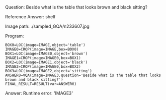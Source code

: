 Question: Beside what is the table that looks brown and black sitting?

Reference Answer: shelf

Image path: ./sampled_GQA/n233607.jpg

Program:

```
BOX0=LOC(image=IMAGE,object='table')
IMAGE0=CROP(image=IMAGE,box=BOX0)
BOX1=LOC(image=IMAGE0,object='brown')
IMAGE1=CROP(image=IMAGE0,box=BOX1)
BOX2=LOC(image=IMAGE1,object='black')
IMAGE2=CROP(image=IMAGE0,box=BOX2)
BOX3=LOC(image=IMAGE2,object='sitting')
ANSWER0=VQA(image=IMAGE3,question='Beside what is the table that looks brown and black sitting?')
FINAL_RESULT=RESULT(var=ANSWER0)
```
Answer: Runtime error: 'IMAGE3'

